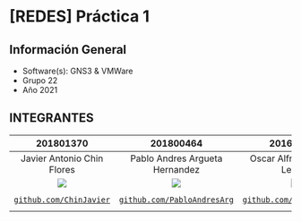 # [REDES] Práctica 1

## Información General

- Software(s): GNS3 & VMWare
- Grupo 22
- Año 2021

## INTEGRANTES
|   201801370                    |   201800464                        |   201602625                    |   201800634                  |  
|:------------------------------:|:----------------------------------:|:------------------------------:|:----------------------------:|
|   Javier Antonio Chin Flores   |   Pablo Andres Argueta Hernandez   |   Oscar Alfredo Llamas Lemus   |   Anthony Fernando Son Mux   | 
|  [![](https://github.com/ChinJavier.png?size=120)](https://github.com/ChinJavier) |   [![](https://github.com/PabloAndresArg.png?size=120)](https://github.com/PabloAndresArg)   |   [![](https://github.com/OscarLlamas6.png?size=120)](https://github.com/OscarLlamas6)   |   [![](https://github.com/LinkSon-PC.png?size=120)](https://github.com/LinkSon-PC)   |
|   <a href="https://github.com/ChinJavier" target="_blank">`github.com/ChinJavier`</a>   | <a href="https://github.com/PabloAndresArg" target="_blank">`github.com/PabloAndresArg`</a>|   <a href="https://github.com/OscarLlamas6" target="_blank">`github.com/OscarLlamas6`</a>   |   <a href="https://github.com/LinkSon-PC" target="_blank">`github.com/LinkSon-PC`</a>   |
